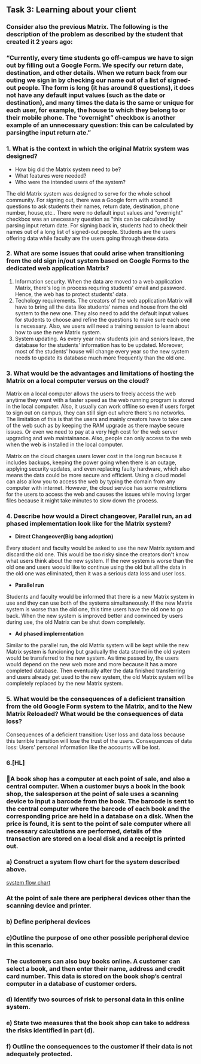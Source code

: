 ## Task 3: Learning about your client
### Consider also the previous Matrix. The following is the description of the problem as described by the student that created it 2 years ago:

### “Currently, every time students go off-campus we have to sign out by filling out a Google Form. We specify our return date, destination, and other details. When we return back from our outing we sign in by checking our name out of a list of  signed-out people. The form is long (it has around 8 questions), it does not have any default input values (such as the date or destination), and many times the data is the same or unique for each user, for example, the house to which they belong to or their mobile phone. The “overnight” checkbox is another example of an unnecessary question: this can be calculated by parsingthe input return ate.”

### 1. What is the context in which the original Matrix system was designed?
  * How big did the Matrix system need to be? 
  * What features were needed?
  * Who were the intended users of the system?

The old Matrix system was designed to serve for the whole school community. For signing out, there was a Google form with around 8 questions to ask students their 
names, return date, destination, phone number, house,etc.. There were no default input values and "overnight" checkbox was an unecessary question as "this can be 
calculated by parsing input return date. For signing back in, students had to check their names out of a long list of signed-out people. Students are the users 
offering data while faculty are the users going through these data.

### 2. What are some issues that could arise when transitioning from the old sign in/out system based on Google Forms to the dedicated web application Matrix? 
1. Information security. When the data are moved to a web application Matrix, there's log in process requring students' email and password. Hence, the web has to 
protect students' data. 
2. Techology requirements. The creators of the web application Matrix will have to bring all the data like students' names and house from the old system to the new 
one. They also need to add the default input values for students to choose and refine the questions to make sure each one is necessary. Also, we users will need a 
training session to learn about how to use the new Matrix system.
3. System updating. As every year new students join and seniors leave, the database for the students' information has to be updated. Moreover, most of the 
students' house will change every year so the new system needs to update its database much more frequently than the old one.

### 3. What would be the advantages and limitations of hosting the Matrix on a local computer versus on the cloud?
Matrix on a local computer allows the users to freely access the web anytime they want with a faster speed as the web running program is stored in the local 
computer. Also, it usually can work offline so even if users forget to sign out on campus, they can still sign out where there's no networks. The limitation of 
this is that the users and mainly creators have to take care of the web such as by keeping the RAM upgrade as there maybe secure issues. Or even we need to pay at 
a very high cost for the web server upgrading and web maintainance. Also, people can only access to the web when the web is installed in the local computer.

Matrix on the cloud charges users lower cost in the long run because it includes backups, keeping the power going when there is an outage, applying security 
updates, and even replacing faulty hardware, which also means the data could be more secure and efficient. Using a cloud model can also allow you to access the web 
by typing the domain from any computer with internet. However, the cloud service has some restrictions for the users to access the web and causes the issues while 
moving larger files because it might take minutes to slow down the process.

### 4. Describe how would a Direct changeover, Parallel run, an ad phased implementation look like for the Matrix system? 
+ **Direct Changeover(Big bang adoption)** 

Every student and faculty would be asked to use the new Matrix system and discard the old one. This would be too risky since the creators don't know what users 
think about the new system. If the new system is worse than the old one and users woould like to continue using the old but all the data in the old one was 
eliminated, then it was a serious data loss and user loss. 

+ **Parallel run**

Students and faculty would be informed that there is a new Matrix system in use and they can use both of the systems simultaneously. If the new Matrix system is 
worse than the old one, this time users have the old one to go back. When the new system is improved better and convinced by users during use, the old Matrix can 
be shut down completely.

+ **Ad phased implementation**

Similar to the parallel run, the old Matrix system will be kept while the new Matrix system is funcioning but gradually the data stored in the old system would be 
transferred to the new system. As time passed by, the users would depend on the new web more and more because it has a more completed database. Then eventually 
after the data finished transferring and users already get used to the new system, the old Matrix system will be completely replaced by the new Matrix system. 


### 5. What would be the consequences of a deficient transition from the old Google Form system to the Matrix, and to the New Matrix Reloaded? What would be the consequences of data loss?
Consequences of a deficient transition:  User loss and data loss because this terrible transition will lose the trust of the users.
Consequences of data loss: Users' personal information like the accounts will be lost.

### 6.[HL]
### 📔A book shop has a computer at each point of sale, and also a central computer. When a customer buys a book in the book shop, the salesperson at the point of sale uses a scanning device to input a barcode from the book. The barcode is sent to the central computer where the barcode of each book and the corresponding price are held in a database on a disk. When the price is found, it is sent to the point of sale computer where all necessary calculations are performed, details of the transaction are stored on a local disk and a receipt is printed out.

### a) Construct a system flow chart for the system described above.

[system flow chart](https://docs.google.com/presentation/d/1kWwswwiioB4MXnD73JE9jHaoo7nGjIiNTaPDSIAbzGI/edit#slide=id.p)

### At the point of sale there are peripheral devices other than the scanning device and printer.

### b) Define peripheral devices


### c)Outline the purpose of one other possible peripheral device in this scenario.


### The customers can also buy books online. A customer can select a book, and then enter their name, address and credit card number. This data is stored on the book shop’s central computer in a database of customer orders.

### d) Identify two sources of risk to personal data in this online system.


### e) State two measures that the book shop can take to address the risks identified in part (d).



### f) Outline the consequences to the customer if their data is not adequately protected.



